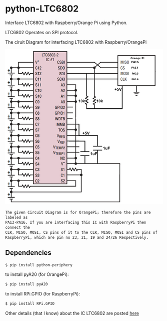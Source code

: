 # python-LTC6802
Interface LTC6802 with Raspberry/Orange Pi using Python.

LTC6802 Operates on SPI protocol.

The ciruit Diagram for interfacing LTC6802 with Raspberry/OrangePi

![Alt LTC6802 circuit diagram](ltc68021.jpg)

    The given Circuit Diagram is for OrangePi; therefore the pins are labeled as
    PA13-PA16. If you are interfacing this IC with RaspberryPi then connect the
    CLK, MISO, MOSI, CS pins of it to the CLK, MISO, MOSI and CS pins of
    RaspberryPi, which are pin no 23, 21, 19 and 24/26 Respectively.
    
## Dependencies

```bash
$ pip install python-periphery
```

to install pyA20 (for OrangePi):

```bash
$ pip install pyA20
```

to install RPi.GPIO (for RaspberryPi):

```bash
$ pip install RPi.GPIO
```

Other details (that I know) about the IC LTC6802 are
posted [here](http://www.girishjoshi.io/post/LTC6802-2-Python/)


